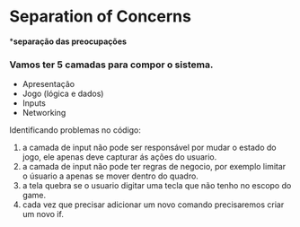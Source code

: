 # Separation of Concerns
 ***separação das preocupações** 

 ### Vamos ter 5 camadas para compor o sistema.
 * Apresentação
 * Jogo (lógica e dados)
 * Inputs 
 * Networking

 Identificando problemas no código:
 1. a camada de input não pode ser responsável por mudar o estado do jogo, ele apenas deve capturar ás ações do usuario.
 2. a camada de input não pode ter regras de negocio, por exemplo limitar o úsuario a apenas se mover dentro do quadro.
 3. a tela quebra se o usuario digitar uma tecla que não tenho no escopo do game.
 4. cada vez que precisar adicionar um novo comando precisaremos criar um novo if.